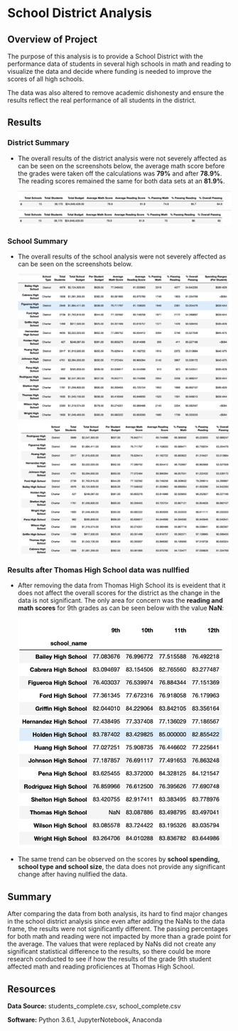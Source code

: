 # School District Analysis

## **Overview of Project**

The purpose of this analysis is to provide a School District with the performance data of students in several high schools in math and reading to visualize the data and decide where funding is needed to improve the scores of all high schools. 

The data was also altered to remove academic dishonesty and ensure the results reflect the real performance of all students in the district. 

## Results

### District Summary 

- The overall results of the district analysis were not severely affected as can be seen on the screenshots below, the average math score before the grades were taken off the calculations was **79%** and after **78.9%**. The reading scores remained the same for both data sets at an **81.9%**.

	![alt text](https://github.com/Karenjakins/School_District_Analysis/blob/main/Resources/Before%20District%20Summary.png "Before District Summary")
	![alt text](https://github.com/Karenjakins/School_District_Analysis/blob/main/Resources/After%20District%20Summary.png "After District Summary")

### School Summary

- The overall results of the school analysis were not severely affected as can be seen on the screenshots below.

	![alt text](https://github.com/Karenjakins/School_District_Analysis/blob/main/Resources/Before%20School%20Summary.png "Before School Summary")
	![alt text](https://github.com/Karenjakins/School_District_Analysis/blob/main/Resources/AfterSchool%20Summary.png "AfterSchool Summary")

### Results after Thomas High School data was nullfied 

- After removing the data from Thomas High School its is eveident that it does not affect the overall scores for the district as the change in the data is not significant. The only area for concern was the **reading and math scores** for 9th grades as can be seen below with the value **NaN**:

	![alt text](https://github.com/Karenjakins/School_District_Analysis/blob/main/Resources/NaN%20score%20grade%209.png "NaN score grade 9")

- The same trend can be observed on the scores by **school spending, school type and school size**, the data does not provide any significant change after  having nullfied the data. 


## Summary

After comparing the data from both analysis, its hard to find major changes in the school district analysis since even after adding the NaNs to the data frame, the results were not significantly different. The passing percentages for both math and reading were not impacted by more than a grade point for the average. The values that were replaced by NaNs did not create any significant statistical difference to the results, so there could be more research conducted to see if how the results of the grade 9th student affected math and reading proficiences at Thomas High School.


## Resources

**Data Source:** students_complete.csv, school_complete.csv

**Software:** Python 3.6.1, JupyterNotebook, Anaconda